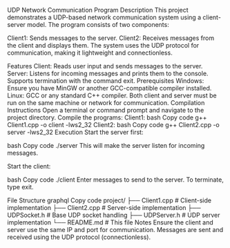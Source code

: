 UDP Network Communication Program
Description
This project demonstrates a UDP-based network communication system using a client-server model. The program consists of two components:

Client1: Sends messages to the server.
Client2: Receives messages from the client and displays them.
The system uses the UDP protocol for communication, making it lightweight and connectionless.

Features
Client: Reads user input and sends messages to the server.
Server: Listens for incoming messages and prints them to the console.
Supports termination with the command exit.
Prerequisites
Windows: Ensure you have MinGW or another GCC-compatible compiler installed.
Linux: GCC or any standard C++ compiler.
Both client and server must be run on the same machine or network for communication.
Compilation Instructions
Open a terminal or command prompt and navigate to the project directory.
Compile the programs:
Client1:
bash
Copy code
g++ Client1.cpp -o client -lws2_32
Client2:
bash
Copy code
g++ Client2.cpp -o server -lws2_32
Execution
Start the server first:

bash
Copy code
./server
This will make the server listen for incoming messages.

Start the client:

bash
Copy code
./client
Enter messages to send to the server. To terminate, type exit.

File Structure
graphql
Copy code
project/
├── Client1.cpp       # Client-side implementation
├── Client2.cpp       # Server-side implementation
├── UDPSocket.h       # Base UDP socket handling
├── UDPServer.h       # UDP server implementation
└── README.md         # This file
Notes
Ensure the client and server use the same IP and port for communication.
Messages are sent and received using the UDP protocol (connectionless).